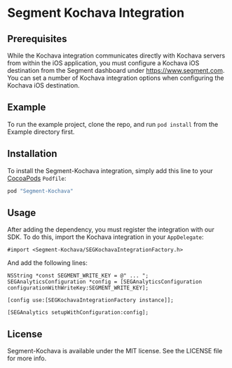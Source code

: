 # Segment Kochava Integration

## Prerequisites

While the Kochava integration communicates directly with Kochava servers from within the iOS application, you must configure a Kochava iOS destination from the Segment dashboard under https://www.segment.com. You can set a number of Kochava integration options when configuring the Kochava iOS destination.

## Example

To run the example project, clone the repo, and run `pod install` from the Example directory first.

## Installation

To install the Segment-Kochava integration, simply add this line to your [CocoaPods](http://cocoapods.org) `Podfile`:

```ruby
pod "Segment-Kochava"
```

## Usage

After adding the dependency, you must register the integration with our SDK.  To do this, import the Kochava integration in your `AppDelegate`:

```
#import <Segment-Kochava/SEGKochavaIntegrationFactory.h>
```

And add the following lines:

```
NSString *const SEGMENT_WRITE_KEY = @" ... ";
SEGAnalyticsConfiguration *config = [SEGAnalyticsConfiguration configurationWithWriteKey:SEGMENT_WRITE_KEY];

[config use:[SEGKochavaIntegrationFactory instance]];

[SEGAnalytics setupWithConfiguration:config];

```

## License

Segment-Kochava is available under the MIT license. See the LICENSE file for more info.
